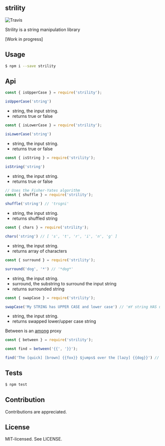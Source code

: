strility
--
![Travis](https://travis-ci.org/bjarneo/strility.svg?branch=master)

Strility is a string manipulation library

[Work in progress]

Usage
--

```bash
$ npm i --save strility
```

Api
--
```js
const { isUpperCase } = require('strility');

isUpperCase('string')
```
* string, the input string. 
* returns true or false

```js
const { isLowerCase } = require('strility');

isLowerCase('string')
```
* string, the input string. 
* returns true or false

```js
const { isString } = require('strility');

isString('string')
```
* string, the input string. 
* returns true or false

```js
// Uses the Fisher-Yates algorithm
const { shuffle } = require('strility');

shuffle('string') // 'trsgni'
```
* string, the input string. 
* returns shuffled string

```js
const { chars } = require('strility');

chars('string') // [ 's', 't', 'r', 'i', 'n', 'g' ]
```
* string, the input string. 
* returns array of characters

```js
const { surround } = require('strility');

surround('dog', '*') // '*dog*'
```
* string, the input string.
* surround, the substring to surround the input string 
* returns surrounded string

```js
const { swapCase } = require('strility');

swapCase('My STRING has UPPER CASE and lower case') // 'mY string HAS upper case AND LOWER CASE'
```
* string, the input string.
* returns swapped lower/upper case string

Between is an [among](https://github.com/bjarneo/among) proxy
```js
const { between } = require('strility');

const find = between('{{', '}}');

find('The [quick] [brown] {{fox}} $jumps$ over the [lazy] {{dog}}') // [ 'fox', 'dog' ]
```

Tests
--
```bash
$ npm test
```

Contribution
--
Contributions are appreciated.

License
--
MIT-licensed. See LICENSE.
